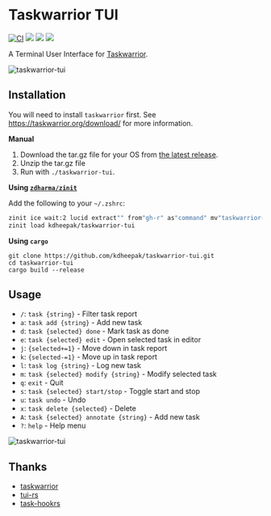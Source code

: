 # Taskwarrior TUI

[![CI](https://github.com/kdheepak/taskwarrior-tui/workflows/CI/badge.svg)](https://github.com/kdheepak/taskwarrior-tui/actions?query=workflow%3ACI)
[![](https://img.shields.io/github/license/kdheepak/taskwarrior-tui)](./LICENSE)
[![](https://img.shields.io/github/v/release/kdheepak/taskwarrior-tui)](https://github.com/kdheepak/taskwarrior-tui/releases/latest)
[![](https://img.shields.io/static/v1?label=platform&message=linux-32%20%7C%20linux-64%20%7C%20osx-64%20%7C%20win-32%20%7C%20win-64&color=lightgrey)](https://github.com/kdheepak/taskwarrior-tui/releases/latest)

A Terminal User Interface for [Taskwarrior](https://taskwarrior.org/).

![taskwarrior-tui](https://user-images.githubusercontent.com/1813121/89620056-4ed64200-d84c-11ea-9153-9e08bc26d3b4.gif)

## Installation

You will need to install `taskwarrior` first. See <https://taskwarrior.org/download/> for more information.

**Manual**

1. Download the tar.gz file for your OS from [the latest release](https://github.com/kdheepak/taskwarrior-tui/releases/latest).
2. Unzip the tar.gz file
3. Run with `./taskwarrior-tui`.

**Using [`zdharma/zinit`](https://github.com/zdharma/zinit)**

Add the following to your `~/.zshrc`:

```zsh
zinit ice wait:2 lucid extract"" from"gh-r" as"command" mv"taskwarrior-tui* -> tt"
zinit load kdheepak/taskwarrior-tui
```

**Using `cargo`**

```
git clone https://github.com/kdheepak/taskwarrior-tui.git
cd taskwarrior-tui
cargo build --release
```

## Usage

- `/`: `task {string}`                       - Filter task report
- `a`: `task add {string}`                   - Add new task
- `d`: `task {selected} done`                - Mark task as done
- `e`: `task {selected} edit`                - Open selected task in editor
- `j`: `{selected+=1}`                       - Move down in task report
- `k`: `{selected-=1}`                       - Move up in task report
- `l`: `task log {string}`                   - Log new task
- `m`: `task {selected} modify {string}`     - Modify selected task
- `q`: `exit`                                - Quit
- `s`: `task {selected} start/stop`          - Toggle start and stop
- `u`: `task undo`                           - Undo
- `x`: `task delete {selected}`              - Delete
- `A`: `task {selected} annotate {string}`   - Add new task
- `?`: `help`                                - Help menu

![taskwarrior-tui](https://user-images.githubusercontent.com/1813121/88654924-40896880-d08b-11ea-8709-b29cc970da4c.gif)

## Thanks

- [taskwarrior](https://github.com/GothenburgBitFactory/taskwarrior)
- [tui-rs](https://github.com/fdehau/tui-rs)
- [task-hookrs](https://github.com/matthiasbeyer/task-hookrs)
